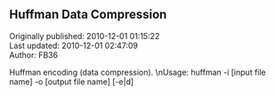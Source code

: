 ## Huffman Data Compression  
Originally published: 2010-12-01 01:15:22  
Last updated: 2010-12-01 02:47:09  
Author: FB36   
  
Huffman encoding (data compression).\nUsage: huffman -i [input file name] -o [output file name] [-e|d]